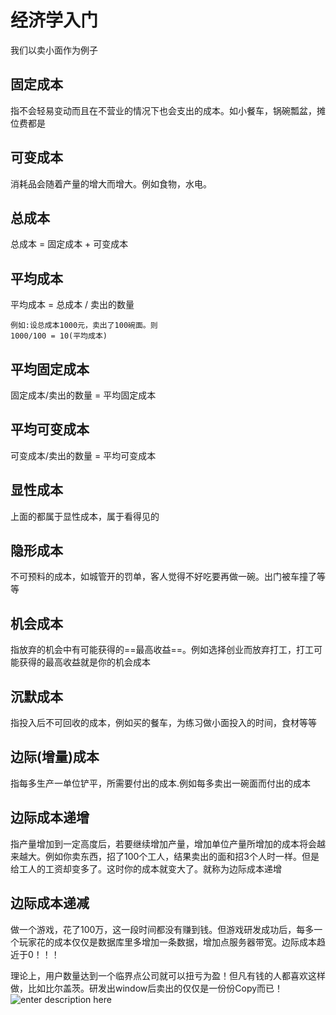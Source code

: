 # 经济学入门
我们以卖小面作为例子

## 固定成本
指不会轻易变动而且在不营业的情况下也会支出的成本。如小餐车，锅碗瓢盆，摊位费都是

## 可变成本
消耗品会随着产量的增大而增大。例如食物，水电。

## 总成本
总成本 = 固定成本 + 可变成本

## 平均成本
平均成本 = 总成本 / 卖出的数量 
```
例如:设总成本1000元，卖出了100碗面。则
1000/100 = 10(平均成本)
```

## 平均固定成本
固定成本/卖出的数量 = 平均固定成本

## 平均可变成本
可变成本/卖出的数量 = 平均可变成本

## 显性成本
上面的都属于显性成本，属于看得见的

## 隐形成本
不可预料的成本，如城管开的罚单，客人觉得不好吃要再做一碗。出门被车撞了等等

## 机会成本
指放弃的机会中有可能获得的==最高收益==。例如选择创业而放弃打工，打工可能获得的最高收益就是你的机会成本

## 沉默成本
指投入后不可回收的成本，例如买的餐车，为练习做小面投入的时间，食材等等

## 边际(增量)成本
指每多生产一单位铲平，所需要付出的成本.例如每多卖出一碗面而付出的成本

## 边际成本递增
指产量增加到一定高度后，若要继续增加产量，增加单位产量所增加的成本将会越来越大。例如你卖东西，招了100个工人，结果卖出的面和招3个人时一样。但是给工人的工资却变多了。这时你的成本就变大了。就称为边际成本递增

## 边际成本递减
做一个游戏，花了100万，这一段时间都没有赚到钱。但游戏研发成功后，每多一个玩家花的成本仅仅是数据库里多增加一条数据，增加点服务器带宽。边际成本趋近于0！！！

理论上，用户数量达到一个临界点公司就可以扭亏为盈！但凡有钱的人都喜欢这样做，比如比尔盖茨。研发出window后卖出的仅仅是一份份Copy而已！
![enter description here](./images/1596806226318.png)


